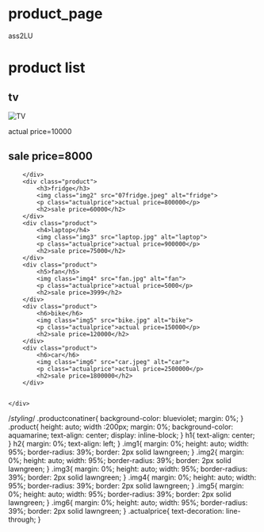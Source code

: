 # product_page
ass2LU


<!DOCTYPE html>
<html lang="en">
<head>
    <meta charset="UTF-8">
    <meta http-equiv="X-UA-Compatible" content="IE=edge">
    <meta name="viewport" content="width=device-width, initial-scale=1.0">
    <title>product page</title>
    <link rel="stylesheet" href="./ass.css">
</head>
<body>
    <h1>product list</h1>
    <div class ="productconatiner">
        <div class="product">
            <h2>tv</h2>
            <img class="img1" src="tv.jpg" alt="TV">
            <p class="actualprice">actual price=10000</p>
            <h2>sale price=8000</h2>

        </div>
        <div class="product">
            <h3>fridge</h3>
            <img class="img2" src="07fridge.jpeg" alt="fridge">
            <p class="actualprice">actual price=800000</p>
            <h2>sale price=60000</h2>
        </div>
        <div class="product">
            <h4>laptop</h4>
            <img class="img3" src="laptop.jpg" alt="laptop">
            <p class="actualprice">actual price=900000</p>
            <h2>sale price=75000</h2>
        </div>
        <div class="product">
            <h5>fan</h5>
            <img class="img4" src="fan.jpg" alt="fan">
            <p class="actualprice">actual price=5000</p>
            <h2>sale price=3999</h2>
        </div>
        <div class="product">
            <h6>bike</h6>
            <img class="img5" src="bike.jpg" alt="bike">
            <p class="actualprice">actual price=150000</p>
            <h2>sale price=120000</h2>
        </div>
        <div class="product">
            <h6>car</h6>
            <img class="img6" src="car.jpeg" alt="car">
            <p class="actualprice">actual price=2500000</p>
            <h2>sale price=1800000</h2>
        </div>


    </div>
</body>
</html>


/*styling*/
.productconatiner{
    background-color: blueviolet;
    margin: 0%;
}
.product{
    height: auto;
    width :200px;
    margin: 0%;
    background-color: aquamarine;
    text-align: center;
    display: inline-block;
}
h1{
    text-align: center;
}
h2{
    margin: 0%;
    text-align: left;
}
.img1{
    margin: 0%;
    height: auto;
    width: 95%;
    border-radius: 39%;
    border: 2px solid lawngreen;
}
.img2{
    margin: 0%;
    height: auto;
    width: 95%;
    border-radius: 39%;
    border: 2px solid lawngreen;
}
.img3{
    margin: 0%;
    height: auto;
    width: 95%;
    border-radius: 39%;
    border: 2px solid lawngreen;
}
.img4{
    margin: 0%;
    height: auto;
    width: 95%;
    border-radius: 39%;
    border: 2px solid lawngreen;
}
.img5{
    margin: 0%;
    height: auto;
    width: 95%;
    border-radius: 39%;
    border: 2px solid lawngreen;
}
.img6{
    margin: 0%;
    height: auto;
    width: 95%;
    border-radius: 39%;
    border: 2px solid lawngreen;
}
.actualprice{
    text-decoration: line-through;
}
